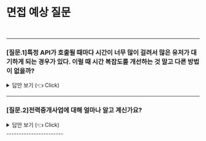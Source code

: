 # 면접 예상 질문
<br>

---------------------
### [질문.1]특정 API가 호출될 때마다 시간이 너무 많이 걸려서 많은 유저가 대기하게 되는 경우가 있다. 이럴 때 시간 복잡도를 개선하는 것 말고 다른 방법이 없을까?

<details>
   <summary> 답안 보기 (👈 Click)</summary>
<br />

-----------------------
+ 모범 답안
    애플리케이션 성능 모니터링(APM) 도구(New Relic, Datadog 등)를 활용해 병목 지점을 파악하기.
  
  + 몇가지 대안
    + 캐싱(Cache)
        적용 방법: 반복적으로 동일한 데이터를 요청하는 경우, 데이터베이스나 외부 API 호출을 줄이기 위해 결과를 캐싱합니다.

            예: Redis, Memcached 등의 인메모리 캐시 사용.
            적용 사례: 유저 프로필, 자주 요청되는 데이터.
        
        장점: 호출 횟수를 줄이고 속도를 대폭 향상.
        주의: 데이터가 동적으로 변하는 경우 캐시 무효화 전략을 설계해야 함

    + 비동기 처리 및 백그라운드 작업
        적용 방법: 오래 걸리는 작업(예: 데이터 처리, 외부 API 호출)을 비동기적으로 처리하고, 즉시 응답을 반환하거나 작업 상태를 비동기 알림으로 전달합니다.

            예: Celery, RabbitMQ, Kafka와 같은 메시지 큐 활용.
            적용 사례: 파일 업로드, 데이터 분석, 리포트 생성.

        장점: API 응답 시간을 단축하며 유저 경험 개선.
        주의: 작업 결과 전달을 위한 추가 구현 필요(예: 웹소켓, 이메일, 상태 체크 API).
    
    + 데이터베이스 최적화
        적용 방법: 데이터베이스 쿼리 시간이 병목일 경우, 데이터베이스 인덱스 추가, 쿼리 튜닝, 데이터 파티셔닝 또는 샤딩을 고려합니다.

            예: 쿼리 실행 계획 분석 및 인덱스 재구성.
            적용 사례: 복잡한 JOIN 쿼리, 대용량 데이터 조회.

        장점: 데이터베이스 레벨에서 성능 개선.
        주의: 구현 난이도 및 데이터 스키마 변경 부담.

</details>

-----------------------


### [질문.2]전력중개사업에 대해 얼마나 알고 계신가요?

<details>
   <summary> 답안 보기 (👈 Click)</summary>
<br />
-----------------------
+ 모범 답안
    

</details>
-----------------------